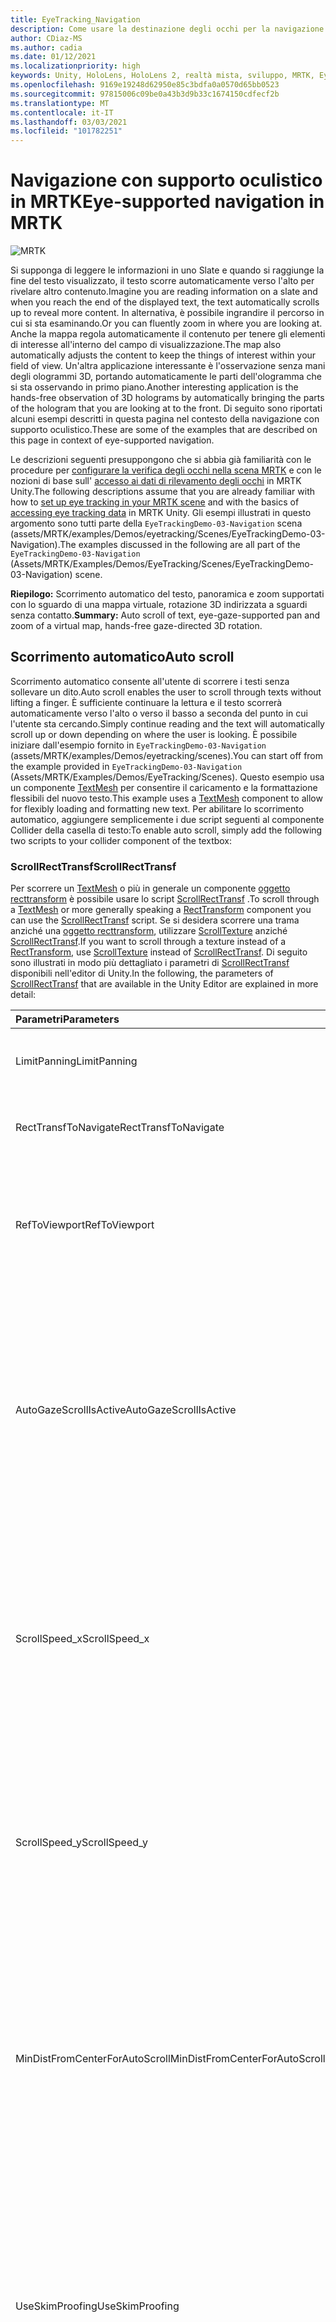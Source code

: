 ```yaml
---
title: EyeTracking_Navigation
description: Come usare la destinazione degli occhi per la navigazione in MRTK
author: CDiaz-MS
ms.author: cadia
ms.date: 01/12/2021
ms.localizationpriority: high
keywords: Unity, HoloLens, HoloLens 2, realtà mista, sviluppo, MRTK, EyeTracking,
ms.openlocfilehash: 9169e19248d62950e85c3bdfa0a0570d65bb0523
ms.sourcegitcommit: 97815006c09be0a43b3d9b33c1674150cdfecf2b
ms.translationtype: MT
ms.contentlocale: it-IT
ms.lasthandoff: 03/03/2021
ms.locfileid: "101782251"
---
```

# <a name="eye-supported-navigation-in-mrtk"></a><span data-ttu-id="d06ff-104">Navigazione con supporto oculistico in MRTK</span><span class="sxs-lookup"><span data-stu-id="d06ff-104">Eye-supported navigation in MRTK</span></span>

![MRTK](../../images/eye-tracking/mrtk_et_navigation.png)

<span data-ttu-id="d06ff-106">Si supponga di leggere le informazioni in uno Slate e quando si raggiunge la fine del testo visualizzato, il testo scorre automaticamente verso l'alto per rivelare altro contenuto.</span><span class="sxs-lookup"><span data-stu-id="d06ff-106">Imagine you are reading information on a slate and when you reach the end of the displayed text, the text automatically scrolls up to reveal more content.</span></span> <span data-ttu-id="d06ff-107">In alternativa, è possibile ingrandire il percorso in cui si sta esaminando.</span><span class="sxs-lookup"><span data-stu-id="d06ff-107">Or you can fluently zoom in where you are looking at.</span></span> <span data-ttu-id="d06ff-108">Anche la mappa regola automaticamente il contenuto per tenere gli elementi di interesse all'interno del campo di visualizzazione.</span><span class="sxs-lookup"><span data-stu-id="d06ff-108">The map also automatically adjusts the content to keep the things of interest within your field of view.</span></span> <span data-ttu-id="d06ff-109">Un'altra applicazione interessante è l'osservazione senza mani degli ologrammi 3D, portando automaticamente le parti dell'ologramma che si sta osservando in primo piano.</span><span class="sxs-lookup"><span data-stu-id="d06ff-109">Another interesting application is the hands-free observation of 3D holograms by automatically bringing the parts of the hologram that you are looking at to the front.</span></span> <span data-ttu-id="d06ff-110">Di seguito sono riportati alcuni esempi descritti in questa pagina nel contesto della navigazione con supporto oculistico.</span><span class="sxs-lookup"><span data-stu-id="d06ff-110">These are some of the examples that are described on this page in context of eye-supported navigation.</span></span>

<span data-ttu-id="d06ff-111">Le descrizioni seguenti presuppongono che si abbia già familiarità con le procedure per [configurare la verifica degli occhi nella scena MRTK](eye-tracking-basic-setup.md) e con le nozioni di base sull' [accesso ai dati di rilevamento degli occhi](eye-tracking-target-selection.md) in MRTK Unity.</span><span class="sxs-lookup"><span data-stu-id="d06ff-111">The following descriptions assume that you are already familiar with how to [set up eye tracking in your MRTK scene](eye-tracking-basic-setup.md) and with the basics of [accessing eye tracking data](eye-tracking-target-selection.md) in MRTK Unity.</span></span>
<span data-ttu-id="d06ff-112">Gli esempi illustrati in questo argomento sono tutti parte della `EyeTrackingDemo-03-Navigation` scena (assets/MRTK/examples/Demos/eyetracking/Scenes/EyeTrackingDemo-03-Navigation).</span><span class="sxs-lookup"><span data-stu-id="d06ff-112">The examples discussed in the following are all part of the `EyeTrackingDemo-03-Navigation` (Assets/MRTK/Examples/Demos/EyeTracking/Scenes/EyeTrackingDemo-03-Navigation) scene.</span></span>

<span data-ttu-id="d06ff-113">**Riepilogo:** Scorrimento automatico del testo, panoramica e zoom supportati con lo sguardo di una mappa virtuale, rotazione 3D indirizzata a sguardi senza contatto.</span><span class="sxs-lookup"><span data-stu-id="d06ff-113">**Summary:** Auto scroll of text, eye-gaze-supported pan and zoom of a virtual map, hands-free gaze-directed 3D rotation.</span></span>

## <a name="auto-scroll"></a><span data-ttu-id="d06ff-114">Scorrimento automatico</span><span class="sxs-lookup"><span data-stu-id="d06ff-114">Auto scroll</span></span>

<span data-ttu-id="d06ff-115">Scorrimento automatico consente all'utente di scorrere i testi senza sollevare un dito.</span><span class="sxs-lookup"><span data-stu-id="d06ff-115">Auto scroll enables the user to scroll through texts without lifting a finger.</span></span>
<span data-ttu-id="d06ff-116">È sufficiente continuare la lettura e il testo scorrerà automaticamente verso l'alto o verso il basso a seconda del punto in cui l'utente sta cercando.</span><span class="sxs-lookup"><span data-stu-id="d06ff-116">Simply continue reading and the text will automatically scroll up or down depending on where the user is looking.</span></span>
<span data-ttu-id="d06ff-117">È possibile iniziare dall'esempio fornito in `EyeTrackingDemo-03-Navigation` (assets/MRTK/examples/Demos/eyetracking/scenes).</span><span class="sxs-lookup"><span data-stu-id="d06ff-117">You can start off from the example provided in `EyeTrackingDemo-03-Navigation` (Assets/MRTK/Examples/Demos/EyeTracking/Scenes).</span></span>
<span data-ttu-id="d06ff-118">Questo esempio usa un componente [TextMesh](https://docs.unity3d.com/ScriptReference/TextMesh.html) per consentire il caricamento e la formattazione flessibili del nuovo testo.</span><span class="sxs-lookup"><span data-stu-id="d06ff-118">This example uses a [TextMesh](https://docs.unity3d.com/ScriptReference/TextMesh.html) component to allow for flexibly loading and formatting new text.</span></span>
<span data-ttu-id="d06ff-119">Per abilitare lo scorrimento automatico, aggiungere semplicemente i due script seguenti al componente Collider della casella di testo:</span><span class="sxs-lookup"><span data-stu-id="d06ff-119">To enable auto scroll, simply add the following two scripts to your collider component of the textbox:</span></span>

### <a name="scrollrecttransf"></a><span data-ttu-id="d06ff-120">ScrollRectTransf</span><span class="sxs-lookup"><span data-stu-id="d06ff-120">ScrollRectTransf</span></span>

<span data-ttu-id="d06ff-121">Per scorrere un [TextMesh](https://docs.unity3d.com/ScriptReference/TextMesh.html) o più in generale un componente [oggetto recttransform](https://docs.unity3d.com/ScriptReference/RectTransform.html) è possibile usare lo script [ScrollRectTransf](xref:Microsoft.MixedReality.Toolkit.Examples.Demos.EyeTracking.ScrollRectTransf) .</span><span class="sxs-lookup"><span data-stu-id="d06ff-121">To scroll through a [TextMesh](https://docs.unity3d.com/ScriptReference/TextMesh.html) or more generally speaking a [RectTransform](https://docs.unity3d.com/ScriptReference/RectTransform.html) component you can use the [ScrollRectTransf](xref:Microsoft.MixedReality.Toolkit.Examples.Demos.EyeTracking.ScrollRectTransf) script.</span></span>
<span data-ttu-id="d06ff-122">Se si desidera scorrere una trama anziché una [oggetto recttransform](https://docs.unity3d.com/ScriptReference/RectTransform.html), utilizzare [ScrollTexture](xref:Microsoft.MixedReality.Toolkit.Examples.Demos.EyeTracking.ScrollTexture) anziché [ScrollRectTransf](xref:Microsoft.MixedReality.Toolkit.Examples.Demos.EyeTracking.ScrollRectTransf).</span><span class="sxs-lookup"><span data-stu-id="d06ff-122">If you want to scroll through a texture instead of a [RectTransform](https://docs.unity3d.com/ScriptReference/RectTransform.html), use [ScrollTexture](xref:Microsoft.MixedReality.Toolkit.Examples.Demos.EyeTracking.ScrollTexture) instead of [ScrollRectTransf](xref:Microsoft.MixedReality.Toolkit.Examples.Demos.EyeTracking.ScrollRectTransf).</span></span>
<span data-ttu-id="d06ff-123">Di seguito sono illustrati in modo più dettagliato i parametri di [ScrollRectTransf](xref:Microsoft.MixedReality.Toolkit.Examples.Demos.EyeTracking.ScrollRectTransf) disponibili nell'editor di Unity.</span><span class="sxs-lookup"><span data-stu-id="d06ff-123">In the following, the parameters of [ScrollRectTransf](xref:Microsoft.MixedReality.Toolkit.Examples.Demos.EyeTracking.ScrollRectTransf) that are available in the Unity Editor are explained in more detail:</span></span>

<span data-ttu-id="d06ff-124">Parametri</span><span class="sxs-lookup"><span data-stu-id="d06ff-124">Parameters</span></span> | <span data-ttu-id="d06ff-125">Descrizione</span><span class="sxs-lookup"><span data-stu-id="d06ff-125">Description</span></span>
:---- | :----
<span data-ttu-id="d06ff-126">LimitPanning</span><span class="sxs-lookup"><span data-stu-id="d06ff-126">LimitPanning</span></span> | <span data-ttu-id="d06ff-127">Se abilitata, arresterà il contenuto scorrevole al limite.</span><span class="sxs-lookup"><span data-stu-id="d06ff-127">If enabled, will stop the scrollable content at its boundary.</span></span>
<span data-ttu-id="d06ff-128">RectTransfToNavigate</span><span class="sxs-lookup"><span data-stu-id="d06ff-128">RectTransfToNavigate</span></span> | <span data-ttu-id="d06ff-129">Riferimento al [oggetto recttransform](https://docs.unity3d.com/ScriptReference/RectTransform.html) di scorrimento.</span><span class="sxs-lookup"><span data-stu-id="d06ff-129">Reference to the [RectTransform](https://docs.unity3d.com/ScriptReference/RectTransform.html) to scroll in.</span></span>
<span data-ttu-id="d06ff-130">RefToViewport</span><span class="sxs-lookup"><span data-stu-id="d06ff-130">RefToViewport</span></span> | <span data-ttu-id="d06ff-131">Riferimento al [oggetto recttransform](https://docs.unity3d.com/ScriptReference/RectTransform.html) padre del contenuto scorrevole per determinare l'offset e il limite corretti.</span><span class="sxs-lookup"><span data-stu-id="d06ff-131">Reference to the parent [RectTransform](https://docs.unity3d.com/ScriptReference/RectTransform.html) of the scrollable content to determine the correct offset and boundary.</span></span>
<span data-ttu-id="d06ff-132">AutoGazeScrollIsActive</span><span class="sxs-lookup"><span data-stu-id="d06ff-132">AutoGazeScrollIsActive</span></span> | <span data-ttu-id="d06ff-133">Se abilitata, il testo scorrerà automaticamente se l'utente esamina un' *area attiva* (ad esempio, la parte superiore e inferiore del pannello di scorrimento se la velocità di scorrimento verticale non è zero).</span><span class="sxs-lookup"><span data-stu-id="d06ff-133">If enabled, the text will automatically scroll if the user looks at an *active region* (e.g., the top and bottom part of your scroll panel if the vertical scroll speed is not zero).</span></span>
<span data-ttu-id="d06ff-134">ScrollSpeed_x</span><span class="sxs-lookup"><span data-stu-id="d06ff-134">ScrollSpeed_x</span></span> | <span data-ttu-id="d06ff-135">Se il valore è impostato su un valore diverso da zero, verrà abilitato lo scorrimento orizzontale.</span><span class="sxs-lookup"><span data-stu-id="d06ff-135">If set to a value unequal to zero, horizontal scroll will be enabled.</span></span> <span data-ttu-id="d06ff-136">I valori negativi indicano una modifica nella direzione di scorrimento, da sinistra a destra rispetto a destra a sinistra.</span><span class="sxs-lookup"><span data-stu-id="d06ff-136">Negative values mean a change in scroll direction: Left to right vs. right to left.</span></span>
<span data-ttu-id="d06ff-137">ScrollSpeed_y</span><span class="sxs-lookup"><span data-stu-id="d06ff-137">ScrollSpeed_y</span></span> | <span data-ttu-id="d06ff-138">Se il valore è impostato su un valore diverso da zero, verrà abilitato lo scorrimento verticale.</span><span class="sxs-lookup"><span data-stu-id="d06ff-138">If set to a value unequal to zero, vertical scroll will be enabled.</span></span> <span data-ttu-id="d06ff-139">I valori negativi indicano una modifica nella direzione di scorrimento: fino a verso il basso e verso l'alto.</span><span class="sxs-lookup"><span data-stu-id="d06ff-139">Negative values mean a change in scroll direction:  Up to down vs. down to up.</span></span>
<span data-ttu-id="d06ff-140">MinDistFromCenterForAutoScroll</span><span class="sxs-lookup"><span data-stu-id="d06ff-140">MinDistFromCenterForAutoScroll</span></span> | <span data-ttu-id="d06ff-141">Distanza minima normalizzata in x e y dal centro della casella di hit della destinazione (0,0) per scorrere.</span><span class="sxs-lookup"><span data-stu-id="d06ff-141">Normalized minimal distance in x and y from center of the target's hit box (0, 0) to scroll.</span></span> <span data-ttu-id="d06ff-142">Pertanto, i valori devono essere compresi tra 0 (scorrimento sempre) e 0,5 (nessun scorrimento).</span><span class="sxs-lookup"><span data-stu-id="d06ff-142">Thus, values must range between 0 (always scroll) and 0.5 (no scroll).</span></span>
<span data-ttu-id="d06ff-143">UseSkimProofing</span><span class="sxs-lookup"><span data-stu-id="d06ff-143">UseSkimProofing</span></span> | <span data-ttu-id="d06ff-144">Se abilitata, impedisce spostamenti improvvisi di scorrimento quando si esamina rapidamente.</span><span class="sxs-lookup"><span data-stu-id="d06ff-144">If enabled, it prevents sudden scroll movements when quickly looking around.</span></span> <span data-ttu-id="d06ff-145">In questo modo lo scorrimento potrebbe essere meno sensibile.</span><span class="sxs-lookup"><span data-stu-id="d06ff-145">This may make scrolling feel less responsive though.</span></span> <span data-ttu-id="d06ff-146">Può essere ottimizzato con il valore *SkimProofUpdateSpeed* .</span><span class="sxs-lookup"><span data-stu-id="d06ff-146">It can be tuned with the *SkimProofUpdateSpeed* value.</span></span>
<span data-ttu-id="d06ff-147">SkimProofUpdateSpeed</span><span class="sxs-lookup"><span data-stu-id="d06ff-147">SkimProofUpdateSpeed</span></span> | <span data-ttu-id="d06ff-148">Più basso è il valore, più lento sarà la velocità di scorrimento dopo lo skimming.</span><span class="sxs-lookup"><span data-stu-id="d06ff-148">The lower the value, the slower the scrolling will speed up after skimming.</span></span> <span data-ttu-id="d06ff-149">Valore consigliato: 5.</span><span class="sxs-lookup"><span data-stu-id="d06ff-149">Recommended value: 5.</span></span>

![Configurazione di scorrimento con supporto oculistico in Unity](../../images/eye-tracking/mrtk_et_nav_scroll.jpg)

### <a name="eyetrackingtarget"></a><span data-ttu-id="d06ff-151">EyeTrackingTarget</span><span class="sxs-lookup"><span data-stu-id="d06ff-151">EyeTrackingTarget</span></span>

<span data-ttu-id="d06ff-152">Il fissaggio del componente _EyeTrackingTarget_ consente di gestire in modo flessibile gli eventi correlati agli sguardi.</span><span class="sxs-lookup"><span data-stu-id="d06ff-152">Attaching the _EyeTrackingTarget_ component allows for flexibly handle eye-gaze-related events.</span></span>
<span data-ttu-id="d06ff-153">Nell'esempio Scroll viene illustrato lo scorrimento del testo che inizia quando l'utente *osserva* il pannello e si interrompe quando l'utente sta *cercando* .</span><span class="sxs-lookup"><span data-stu-id="d06ff-153">The scroll sample demonstrates scrolling text that starts when the user *looks* at the panel and stops when the user is *looking away* from it.</span></span>
<span data-ttu-id="d06ff-154">![Configurazione di scorrimento con supporto oculistico in Unity: EyeTrackingTarget](../../images/eye-tracking/mrtk_et_nav_scroll_ettarget.jpg)</span><span class="sxs-lookup"><span data-stu-id="d06ff-154">![Eye-supported scroll setup in Unity: EyeTrackingTarget](../../images/eye-tracking/mrtk_et_nav_scroll_ettarget.jpg)</span></span>

## <a name="gaze-supported-pan-and-zoom"></a><span data-ttu-id="d06ff-155">Panoramica e zoom supportati</span><span class="sxs-lookup"><span data-stu-id="d06ff-155">Gaze-supported pan and zoom</span></span>

<span data-ttu-id="d06ff-156">Chi non ha usato una mappa virtuale prima di cercare la propria abitazione o esplorare i posti completamente nuovi?</span><span class="sxs-lookup"><span data-stu-id="d06ff-156">Who hasn't used a virtual map before to search for their home or to explore entirely new places?</span></span> <span data-ttu-id="d06ff-157">Il rilevamento degli occhi consente di esaminare direttamente le parti a cui si è interessati e, una volta ingrandita, è possibile seguire in modo semplice il corso di una strada per esplorare il quartiere.</span><span class="sxs-lookup"><span data-stu-id="d06ff-157">Eye tracking allows you to directly dive into exactly the parts that you're interested in and once zoomed in, you can smoothly follow the course of a street to explore your neighborhood!</span></span>
<span data-ttu-id="d06ff-158">Questa operazione non è utile solo per l'esplorazione delle mappe geografiche, ma anche per l'estrazione di dettagli in fotografie, visualizzazioni dei dati o persino immagini mediche con flusso live.</span><span class="sxs-lookup"><span data-stu-id="d06ff-158">This is not only useful for exploring geographical maps, but also to checking out details in photographs, data visualizations or even live-streamed medical imagery.</span></span> <span data-ttu-id="d06ff-159">Per usare questa funzionalità nell'app è facile.</span><span class="sxs-lookup"><span data-stu-id="d06ff-159">To use this capability in your app is easy!</span></span> <span data-ttu-id="d06ff-160">Per il rendering del contenuto in una [trama]( https://docs.unity3d.com/ScriptReference/Texture.html) (ad esempio, una foto e i dati trasmessi), è sufficiente aggiungere lo script [PanZoomTexture](xref:Microsoft.MixedReality.Toolkit.Examples.Demos.EyeTracking.PanZoomTexture) .</span><span class="sxs-lookup"><span data-stu-id="d06ff-160">For content rendered to a [Texture]( https://docs.unity3d.com/ScriptReference/Texture.html) (e.g., a photo, streamed data), simply add the [PanZoomTexture](xref:Microsoft.MixedReality.Toolkit.Examples.Demos.EyeTracking.PanZoomTexture) script.</span></span>
<span data-ttu-id="d06ff-161">Per un [oggetto recttransform](https://docs.unity3d.com/ScriptReference/RectTransform.html) usare [PanZoomRectTransf](xref:Microsoft.MixedReality.Toolkit.Examples.Demos.EyeTracking.PanZoomRectTransf).</span><span class="sxs-lookup"><span data-stu-id="d06ff-161">For a [RectTransform](https://docs.unity3d.com/ScriptReference/RectTransform.html) use [PanZoomRectTransf](xref:Microsoft.MixedReality.Toolkit.Examples.Demos.EyeTracking.PanZoomRectTransf).</span></span> <span data-ttu-id="d06ff-162">Estendendo la funzionalità di [scorrimento automatico](#auto-scroll) , abbiamo essenzialmente lo scorrimento verticale e orizzontale allo stesso tempo per ingrandire il contenuto intorno al punto di messa a fuoco corrente dell'utente.</span><span class="sxs-lookup"><span data-stu-id="d06ff-162">Extending the [Auto Scroll](#auto-scroll) capability, we essentially enable to scroll both vertically and horizontally at the same time and magnify content right around the user's current focus point.</span></span>

<span data-ttu-id="d06ff-163">Parametri</span><span class="sxs-lookup"><span data-stu-id="d06ff-163">Parameters</span></span> | <span data-ttu-id="d06ff-164">Descrizione</span><span class="sxs-lookup"><span data-stu-id="d06ff-164">Description</span></span>
:---- | :----
<span data-ttu-id="d06ff-165">LimitPanning</span><span class="sxs-lookup"><span data-stu-id="d06ff-165">LimitPanning</span></span> | <span data-ttu-id="d06ff-166">Se abilitata, arresterà il contenuto scorrevole al limite.</span><span class="sxs-lookup"><span data-stu-id="d06ff-166">If enabled, will stop the scrollable content at its boundary.</span></span>
<span data-ttu-id="d06ff-167">HandZoomEnabledOnStartup</span><span class="sxs-lookup"><span data-stu-id="d06ff-167">HandZoomEnabledOnStartup</span></span> | <span data-ttu-id="d06ff-168">Indica se i movimenti della mano vengono abilitati automaticamente per eseguire un movimento di zoom.</span><span class="sxs-lookup"><span data-stu-id="d06ff-168">Indicates whether hand gestures are automatically enabled to perform a zoom gesture.</span></span> <span data-ttu-id="d06ff-169">Potrebbe essere necessario disabilitarlo inizialmente per evitare l'attivazione accidentale di azioni di zoom.</span><span class="sxs-lookup"><span data-stu-id="d06ff-169">You may want to disable it at first to avoid accidentally triggering zoom actions.</span></span>
<span data-ttu-id="d06ff-170">RendererOfTextureToBeNavigated</span><span class="sxs-lookup"><span data-stu-id="d06ff-170">RendererOfTextureToBeNavigated</span></span> | <span data-ttu-id="d06ff-171">Renderer di riferimento della trama da esplorare.</span><span class="sxs-lookup"><span data-stu-id="d06ff-171">Referenced renderer of the texture to be navigated.</span></span>
<span data-ttu-id="d06ff-172">Zoom_Acceleration</span><span class="sxs-lookup"><span data-stu-id="d06ff-172">Zoom_Acceleration</span></span> | <span data-ttu-id="d06ff-173">Accelerazione zoom che definisce la ripidezza del mapping della funzione di velocità logistica.</span><span class="sxs-lookup"><span data-stu-id="d06ff-173">Zoom acceleration defining the steepness of logistic speed function mapping.</span></span>
<span data-ttu-id="d06ff-174">Zoom_SpeedMax</span><span class="sxs-lookup"><span data-stu-id="d06ff-174">Zoom_SpeedMax</span></span> | <span data-ttu-id="d06ff-175">Velocità massima dello zoom.</span><span class="sxs-lookup"><span data-stu-id="d06ff-175">Maximum zoom speed.</span></span>
<span data-ttu-id="d06ff-176">Zoom_MinScale</span><span class="sxs-lookup"><span data-stu-id="d06ff-176">Zoom_MinScale</span></span> | <span data-ttu-id="d06ff-177">Scala minima della trama per lo zoom avanti, ad esempio 0,5 f (metà delle dimensioni originali).</span><span class="sxs-lookup"><span data-stu-id="d06ff-177">Minimum scale of the texture for zoom in - e.g., 0.5f (half the original size).</span></span>
<span data-ttu-id="d06ff-178">Zoom_MaxScale</span><span class="sxs-lookup"><span data-stu-id="d06ff-178">Zoom_MaxScale</span></span> | <span data-ttu-id="d06ff-179">Scala massima della trama per lo zoom indietro, ad esempio 1F (dimensioni originali) o 2.0 f (doppia le dimensioni originali).</span><span class="sxs-lookup"><span data-stu-id="d06ff-179">Maximum scale of the texture for zoom out - e.g., 1f (the original size) or 2.0f (double the original size).</span></span>
<span data-ttu-id="d06ff-180">Zoom_TimeInSecToZoom</span><span class="sxs-lookup"><span data-stu-id="d06ff-180">Zoom_TimeInSecToZoom</span></span> | <span data-ttu-id="d06ff-181">Zoom temporizzato: una volta attivato, viene eseguito uno zoom avanti/indietro per il periodo di tempo specificato in secondi.</span><span class="sxs-lookup"><span data-stu-id="d06ff-181">Timed zoom: Once triggered, a zoom in/out will be performed for the given amount of time in seconds.</span></span>
<span data-ttu-id="d06ff-182">Zoom_Gesture</span><span class="sxs-lookup"><span data-stu-id="d06ff-182">Zoom_Gesture</span></span> | <span data-ttu-id="d06ff-183">Tipo di movimento della mano da usare per eseguire lo zoom avanti o indietro.</span><span class="sxs-lookup"><span data-stu-id="d06ff-183">Type of hand gesture to use to zoom in/out.</span></span>
--- | ---
<span data-ttu-id="d06ff-184">Pan_AutoScrollIsActive</span><span class="sxs-lookup"><span data-stu-id="d06ff-184">Pan_AutoScrollIsActive</span></span> | <span data-ttu-id="d06ff-185">Se abilitata, il testo scorrerà automaticamente se l'utente esamina un' *area attiva* (ad esempio, la parte superiore e inferiore del pannello di scorrimento se la velocità di scorrimento verticale non è zero).</span><span class="sxs-lookup"><span data-stu-id="d06ff-185">If enabled, the text will automatically scroll if the user looks at an *active region* (e.g., the top and bottom part of your scroll panel if the vertical scroll speed is not zero).</span></span>
<span data-ttu-id="d06ff-186">Pan_Speed_x</span><span class="sxs-lookup"><span data-stu-id="d06ff-186">Pan_Speed_x</span></span> | <span data-ttu-id="d06ff-187">Se il valore è impostato su un valore diverso da zero, verrà abilitato lo scorrimento orizzontale.</span><span class="sxs-lookup"><span data-stu-id="d06ff-187">If set to a value unequal to zero, horizontal scroll will be enabled.</span></span> <span data-ttu-id="d06ff-188">I valori negativi indicano una modifica nella direzione di scorrimento, da sinistra a destra rispetto a destra a sinistra.</span><span class="sxs-lookup"><span data-stu-id="d06ff-188">Negative values mean a change in scroll direction: Left to right vs. right to left.</span></span>
<span data-ttu-id="d06ff-189">Pan_Speed_y</span><span class="sxs-lookup"><span data-stu-id="d06ff-189">Pan_Speed_y</span></span> | <span data-ttu-id="d06ff-190">Se il valore è impostato su un valore diverso da zero, verrà abilitato lo scorrimento verticale.</span><span class="sxs-lookup"><span data-stu-id="d06ff-190">If set to a value unequal to zero, vertical scroll will be enabled.</span></span> <span data-ttu-id="d06ff-191">I valori negativi indicano una modifica nella direzione di scorrimento: fino a verso il basso e verso l'alto.</span><span class="sxs-lookup"><span data-stu-id="d06ff-191">Negative values mean a change in scroll direction:  Up to down vs. down to up.</span></span>
<span data-ttu-id="d06ff-192">Pan_MinDistFromCenter</span><span class="sxs-lookup"><span data-stu-id="d06ff-192">Pan_MinDistFromCenter</span></span> | <span data-ttu-id="d06ff-193">Distanza minima normalizzata in x e y dal centro della casella di hit della destinazione (0,0) per scorrere.</span><span class="sxs-lookup"><span data-stu-id="d06ff-193">Normalized minimal distance in x and y from center of the target's hit box (0, 0) to scroll.</span></span> <span data-ttu-id="d06ff-194">Pertanto, i valori devono essere compresi tra 0 (scorrimento sempre) e 0,5 (nessun scorrimento).</span><span class="sxs-lookup"><span data-stu-id="d06ff-194">Thus, values must range between 0 (always scroll) and 0.5 (no scroll).</span></span>
<span data-ttu-id="d06ff-195">UseSkimProofing</span><span class="sxs-lookup"><span data-stu-id="d06ff-195">UseSkimProofing</span></span> | <span data-ttu-id="d06ff-196">Se abilitata, impedisce spostamenti improvvisi di scorrimento quando si esamina rapidamente.</span><span class="sxs-lookup"><span data-stu-id="d06ff-196">If enabled, it prevents sudden scroll movements when quickly looking around.</span></span> <span data-ttu-id="d06ff-197">In questo modo lo scorrimento potrebbe essere meno sensibile.</span><span class="sxs-lookup"><span data-stu-id="d06ff-197">This may make scrolling feel less responsive though.</span></span> <span data-ttu-id="d06ff-198">Può essere ottimizzato con il valore *SkimProofUpdateSpeed* .</span><span class="sxs-lookup"><span data-stu-id="d06ff-198">It can be tuned with the *SkimProofUpdateSpeed* value.</span></span>
<span data-ttu-id="d06ff-199">SkimProofUpdateSpeed</span><span class="sxs-lookup"><span data-stu-id="d06ff-199">SkimProofUpdateSpeed</span></span> | <span data-ttu-id="d06ff-200">Più basso è il valore, più lento sarà la velocità di scorrimento dopo lo skimming.</span><span class="sxs-lookup"><span data-stu-id="d06ff-200">The lower the value, the slower the scrolling will speed up after skimming.</span></span> <span data-ttu-id="d06ff-201">Valore consigliato: 5.</span><span class="sxs-lookup"><span data-stu-id="d06ff-201">Recommended value: 5.</span></span>

![Panoramica e configurazione di zoom supportati da Eye in Unity](../../images/eye-tracking/mrtk_et_nav_panzoom.jpg)

## <a name="attention-based-3d-rotation"></a><span data-ttu-id="d06ff-203">Rotazione 3D basata sull'attenzione</span><span class="sxs-lookup"><span data-stu-id="d06ff-203">Attention-based 3D rotation</span></span>

<span data-ttu-id="d06ff-204">Si supponga di esaminare un oggetto 3D e le parti che si desidera visualizzare in modo più accurato si rivolgono a te, come se il sistema fosse in grado di leggere e sapere di trasformare l'elemento verso l'utente.</span><span class="sxs-lookup"><span data-stu-id="d06ff-204">Imagine looking at a 3D object and the parts you want to see more closely magically turn toward you - as if the system would read your mind and know to turn the item toward you!</span></span>
<span data-ttu-id="d06ff-205">Si tratta dell'idea per le rotazioni 3D basate sull'attenzione che consentono di esaminare tutti i lati di un ologramma senza sollevare un dito.</span><span class="sxs-lookup"><span data-stu-id="d06ff-205">That is the idea for attention-based 3D rotations which enable you to investigate all side of a hologram without lifting a finger.</span></span>
<span data-ttu-id="d06ff-206">Per abilitare questo comportamento, è sufficiente aggiungere lo script [OnLookAtRotateByEyeGaze](xref:Microsoft.MixedReality.Toolkit.Examples.Demos.EyeTracking.OnLookAtRotateByEyeGaze) alla parte di GameObject con un componente [Collider](https://docs.unity3d.com/ScriptReference/Collider.html) .</span><span class="sxs-lookup"><span data-stu-id="d06ff-206">To enable this behavior, simply add the [OnLookAtRotateByEyeGaze](xref:Microsoft.MixedReality.Toolkit.Examples.Demos.EyeTracking.OnLookAtRotateByEyeGaze) script to the part of your GameObject with a [Collider](https://docs.unity3d.com/ScriptReference/Collider.html) component.</span></span>
<span data-ttu-id="d06ff-207">È possibile modificare diversi parametri elencati di seguito per limitare la velocità e le direzioni in cui l'ologramma girerà.</span><span class="sxs-lookup"><span data-stu-id="d06ff-207">You can tweak several parameters that are listed below to limit how fast and in which directions the hologram will turn.</span></span>

<span data-ttu-id="d06ff-208">Come si può immaginare, l'attivazione di questo comportamento in qualsiasi momento potrebbe diventare rapidamente molto dispersiva in una scena affollata.</span><span class="sxs-lookup"><span data-stu-id="d06ff-208">As you can imagine, having this behavior active at all times may quickly become pretty distracting in a crowded scene.</span></span>
<span data-ttu-id="d06ff-209">Questo è il motivo per cui è consigliabile iniziare con questo comportamento disabilitato e quindi abilitarlo rapidamente usando i comandi vocali.</span><span class="sxs-lookup"><span data-stu-id="d06ff-209">This is why you may want to start out with this behavior disabled and then enable it quickly using voice commands.</span></span>
<span data-ttu-id="d06ff-210">In alternativa, è stato aggiunto un esempio in `EyeTrackingDemo-03-Navigation` (assets/MRTK/examples/Demos/eyetracking/scenes) per usare [TargetMoveToCamera](xref:Microsoft.MixedReality.Toolkit.Examples.Demos.EyeTracking.TargetMoveToCamera) per il quale è possibile selezionare una destinazione con lo stato attivo e il suo volo è davanti all'utente .</span><span class="sxs-lookup"><span data-stu-id="d06ff-210">Alternatively, we added an example in `EyeTrackingDemo-03-Navigation` (Assets/MRTK/Examples/Demos/EyeTracking/Scenes) to use [TargetMoveToCamera](xref:Microsoft.MixedReality.Toolkit.Examples.Demos.EyeTracking.TargetMoveToCamera) for which you can select a focused target and it flies in front of you - simply say *"Come to me"*.</span></span>

<span data-ttu-id="d06ff-211">Una volta nella modalità near, la modalità di rotazione automatica viene abilitata automaticamente.</span><span class="sxs-lookup"><span data-stu-id="d06ff-211">Once in the near mode, the auto rotation mode is automatically enabled.</span></span>
<span data-ttu-id="d06ff-212">In tale modalità, è possibile osservarla da tutti i lati, semplicemente inclinando il sistema e visualizzandola, cercandola per spostarla e ruotarla con la mano.</span><span class="sxs-lookup"><span data-stu-id="d06ff-212">In that mode, you can observe it from all sides either simply leaning back and looking at it, walking around it or reaching out to grab and rotate it with your hand.</span></span> <span data-ttu-id="d06ff-213">Quando si ignora la destinazione (si osservi & pizzicare o *"rinviare"*), viene ripristinata la posizione originale e si smette di reagire all'utente da Afar.</span><span class="sxs-lookup"><span data-stu-id="d06ff-213">When you dismiss the target (look & pinch or say *"Send back"*), it will return to its original location and will stop reacting to you from afar.</span></span>

<span data-ttu-id="d06ff-214">Parametri</span><span class="sxs-lookup"><span data-stu-id="d06ff-214">Parameters</span></span> | <span data-ttu-id="d06ff-215">Descrizione</span><span class="sxs-lookup"><span data-stu-id="d06ff-215">Description</span></span>
:---- | :----
<span data-ttu-id="d06ff-216">SpeedX</span><span class="sxs-lookup"><span data-stu-id="d06ff-216">SpeedX</span></span> | <span data-ttu-id="d06ff-217">Velocità di rotazione orizzontale.</span><span class="sxs-lookup"><span data-stu-id="d06ff-217">Horizontal rotation speed.</span></span>
<span data-ttu-id="d06ff-218">Veloce</span><span class="sxs-lookup"><span data-stu-id="d06ff-218">SpeedY</span></span> | <span data-ttu-id="d06ff-219">Velocità di rotazione verticale.</span><span class="sxs-lookup"><span data-stu-id="d06ff-219">Vertical rotation speed.</span></span>
<span data-ttu-id="d06ff-220">InverseX</span><span class="sxs-lookup"><span data-stu-id="d06ff-220">InverseX</span></span> | <span data-ttu-id="d06ff-221">Per invertire la direzione di rotazione orizzontale.</span><span class="sxs-lookup"><span data-stu-id="d06ff-221">To inverse the horizontal rotation direction.</span></span>
<span data-ttu-id="d06ff-222">Inversa</span><span class="sxs-lookup"><span data-stu-id="d06ff-222">InverseY</span></span> | <span data-ttu-id="d06ff-223">Per invertire la direzione di rotazione verticale.</span><span class="sxs-lookup"><span data-stu-id="d06ff-223">To inverse the vertical rotation direction.</span></span>
<span data-ttu-id="d06ff-224">RotationThreshInDegrees</span><span class="sxs-lookup"><span data-stu-id="d06ff-224">RotationThreshInDegrees</span></span> | <span data-ttu-id="d06ff-225">Se l'angolo tra' sguardo a destinazione ' è fotocamera a destinazione ' è inferiore a questo valore, non eseguire alcuna operazione.</span><span class="sxs-lookup"><span data-stu-id="d06ff-225">If the angle between 'Gaze to Target' and 'Camera to Target' is less than this value, do nothing.</span></span> <span data-ttu-id="d06ff-226">Ciò consente di evitare piccole rotazioni nervose.</span><span class="sxs-lookup"><span data-stu-id="d06ff-226">This is to prevent small jittery rotations..</span></span>
<span data-ttu-id="d06ff-227">MinRotX</span><span class="sxs-lookup"><span data-stu-id="d06ff-227">MinRotX</span></span> | <span data-ttu-id="d06ff-228">Angolo di rotazione orizzontale minimo.</span><span class="sxs-lookup"><span data-stu-id="d06ff-228">Minimum horizontal rotation angle.</span></span> <span data-ttu-id="d06ff-229">Questo consente di limitare la rotazione in direzioni diverse.</span><span class="sxs-lookup"><span data-stu-id="d06ff-229">This is to limit the rotation in different directions.</span></span>
<span data-ttu-id="d06ff-230">MaxRotX</span><span class="sxs-lookup"><span data-stu-id="d06ff-230">MaxRotX</span></span> | <span data-ttu-id="d06ff-231">Angolo di rotazione orizzontale massimo.</span><span class="sxs-lookup"><span data-stu-id="d06ff-231">Maximum horizontal rotation angle.</span></span> <span data-ttu-id="d06ff-232">Questo consente di limitare la rotazione in direzioni diverse.</span><span class="sxs-lookup"><span data-stu-id="d06ff-232">This is to limit the rotation in different directions.</span></span>
<span data-ttu-id="d06ff-233">MinRotY</span><span class="sxs-lookup"><span data-stu-id="d06ff-233">MinRotY</span></span> | <span data-ttu-id="d06ff-234">Angolo di rotazione verticale minimo per limitare la rotazione intorno all'asse x.</span><span class="sxs-lookup"><span data-stu-id="d06ff-234">Minimal vertical rotation angle to limit the rotation around the x axis.</span></span>
<span data-ttu-id="d06ff-235">MaxRotY</span><span class="sxs-lookup"><span data-stu-id="d06ff-235">MaxRotY</span></span> | <span data-ttu-id="d06ff-236">Angolo di rotazione verticale massimo per limitare la rotazione intorno all'asse y.</span><span class="sxs-lookup"><span data-stu-id="d06ff-236">Maximum vertical rotation angle to limit the rotation around the y axis.</span></span>

![Configurazione della rotazione 3D con supporto oculare in Unity](../../images/eye-tracking/mrtk_et_nav_rotate.jpg)

<span data-ttu-id="d06ff-238">In sintesi, gli script precedenti dovrebbero consentire di iniziare a usare gli occhi per le varie attività di esplorazione di input, ad esempio lo scorrimento dei testi, lo zoom e la panoramica delle trame, nonché la rotazione dell'analisi degli ologrammi 3D.</span><span class="sxs-lookup"><span data-stu-id="d06ff-238">In summary, the above scripts should enable you to  get started to use eye gaze for various input navigation tasks such as scrolling texts, zooming and panning textures as well as rotating investigating 3D holograms.</span></span>

### <a name="see-also"></a><span data-ttu-id="d06ff-239">Vedi anche</span><span class="sxs-lookup"><span data-stu-id="d06ff-239">See also</span></span>

- [<span data-ttu-id="d06ff-240">Configurazione di base di MRTK per l'uso di Eye Tracking</span><span class="sxs-lookup"><span data-stu-id="d06ff-240">Basic MRTK setup to use eye tracking</span></span>](eye-tracking-basic-setup.md)
- [<span data-ttu-id="d06ff-241">Selezione della destinazione supportata dagli occhi</span><span class="sxs-lookup"><span data-stu-id="d06ff-241">Eye-supported target selection</span></span>](eye-tracking-target-selection.md)

---
[<span data-ttu-id="d06ff-242">Torna a "Eye Tracking in the MixedRealityToolkit"</span><span class="sxs-lookup"><span data-stu-id="d06ff-242">Back to "Eye tracking in the MixedRealityToolkit"</span></span>](eye-tracking-main.md)

